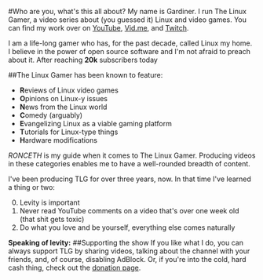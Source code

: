 #Who are you, what's this all about?
My name is Gardiner. I run The Linux Gamer, a video series about (you guessed it) Linux and video games. You can find my work over on [YouTube](http://youtube.com/thelinuxgamer), [Vid.me](http://vid.me/thelinuxgamer), and [Twitch](http://twitch.tv/xondak). 

I am a life-long gamer who has, for the past decade, called Linux my home. I believe in the power of open source software and I'm not afraid to preach about it. After reaching <b>20k</b> subscribers today  

##The Linux Gamer has been known to feature:

* **R**eviews of Linux video games
* **O**pinions on Linux-y issues
* **N**ews from the Linux world
* **C**omedy (arguably)
* **E**vangelizing Linux as a viable gaming platform
* **T**utorials for Linux-type things
* **H**ardware modifications

*RONCETH* is my guide when it comes to The Linux Gamer. Producing videos in these categories enables me to have a well-rounded breadth of content.

I've been producing TLG for over three years, now. In that time I've learned a thing or two:

0. Levity is important
1. Never read YouTube comments on a video that's over one week old (that shit gets toxic)
2. Do what you love and be yourself, everything else comes naturally

**Speaking of levity:**
##Supporting the show
If you like what I do, you can always support TLG by sharing videos, talking about the channel with your friends, and, of course, disabling AdBlock. Or, if you're into the cold, hard cash thing, check out the [donation page](/?id=.donate).